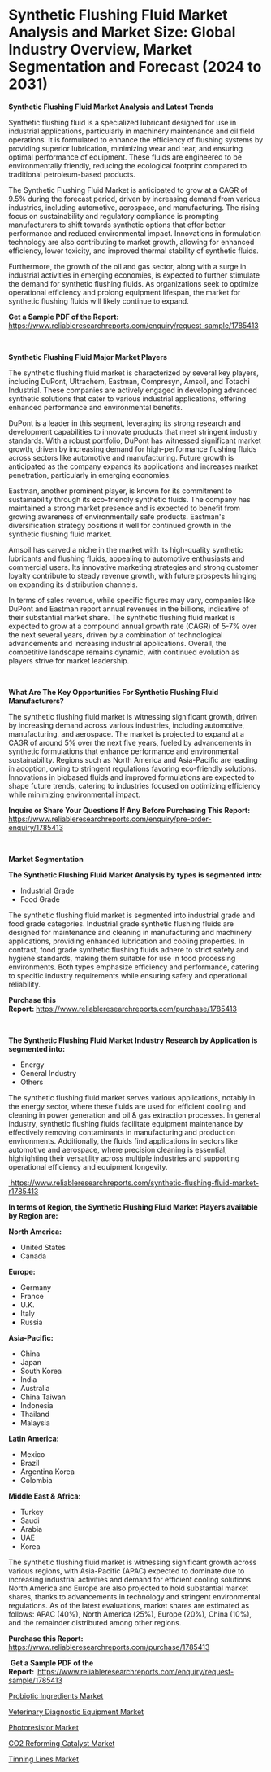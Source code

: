 <p><h1>Synthetic Flushing Fluid Market Analysis and Market Size: Global Industry Overview, Market Segmentation and Forecast (2024 to 2031)</h1></p><p><strong>Synthetic Flushing Fluid Market Analysis and Latest Trends</strong></p>
<p><p>Synthetic flushing fluid is a specialized lubricant designed for use in industrial applications, particularly in machinery maintenance and oil field operations. It is formulated to enhance the efficiency of flushing systems by providing superior lubrication, minimizing wear and tear, and ensuring optimal performance of equipment. These fluids are engineered to be environmentally friendly, reducing the ecological footprint compared to traditional petroleum-based products.</p><p>The Synthetic Flushing Fluid Market is anticipated to grow at a CAGR of 9.5% during the forecast period, driven by increasing demand from various industries, including automotive, aerospace, and manufacturing. The rising focus on sustainability and regulatory compliance is prompting manufacturers to shift towards synthetic options that offer better performance and reduced environmental impact. Innovations in formulation technology are also contributing to market growth, allowing for enhanced efficiency, lower toxicity, and improved thermal stability of synthetic fluids.</p><p>Furthermore, the growth of the oil and gas sector, along with a surge in industrial activities in emerging economies, is expected to further stimulate the demand for synthetic flushing fluids. As organizations seek to optimize operational efficiency and prolong equipment lifespan, the market for synthetic flushing fluids will likely continue to expand.</p></p>
<p><strong>Get a Sample PDF of the Report:&nbsp;</strong> <a href="https://www.reliableresearchreports.com/enquiry/request-sample/1785413?utm_campaign=36&utm_medium=2&utm_source=Github&utm_content=ia&utm_term=08102024&utm_id=synthetic-flushing-fluid">https://www.reliableresearchreports.com/enquiry/request-sample/1785413</a></p>
<p>&nbsp;</p>
<p><strong>Synthetic Flushing Fluid Major Market Players</strong></p>
<p><p>The synthetic flushing fluid market is characterized by several key players, including DuPont, Ultrachem, Eastman, Compresyn, Amsoil, and Totachi Industrial. These companies are actively engaged in developing advanced synthetic solutions that cater to various industrial applications, offering enhanced performance and environmental benefits.</p><p>DuPont is a leader in this segment, leveraging its strong research and development capabilities to innovate products that meet stringent industry standards. With a robust portfolio, DuPont has witnessed significant market growth, driven by increasing demand for high-performance flushing fluids across sectors like automotive and manufacturing. Future growth is anticipated as the company expands its applications and increases market penetration, particularly in emerging economies.</p><p>Eastman, another prominent player, is known for its commitment to sustainability through its eco-friendly synthetic fluids. The company has maintained a strong market presence and is expected to benefit from growing awareness of environmentally safe products. Eastman's diversification strategy positions it well for continued growth in the synthetic flushing fluid market.</p><p>Amsoil has carved a niche in the market with its high-quality synthetic lubricants and flushing fluids, appealing to automotive enthusiasts and commercial users. Its innovative marketing strategies and strong customer loyalty contribute to steady revenue growth, with future prospects hinging on expanding its distribution channels.</p><p>In terms of sales revenue, while specific figures may vary, companies like DuPont and Eastman report annual revenues in the billions, indicative of their substantial market share. The synthetic flushing fluid market is expected to grow at a compound annual growth rate (CAGR) of 5-7% over the next several years, driven by a combination of technological advancements and increasing industrial applications. Overall, the competitive landscape remains dynamic, with continued evolution as players strive for market leadership.</p></p>
<p>&nbsp;</p>
<p><strong>What Are The Key Opportunities For Synthetic Flushing Fluid Manufacturers?</strong></p>
<p><p>The synthetic flushing fluid market is witnessing significant growth, driven by increasing demand across various industries, including automotive, manufacturing, and aerospace. The market is projected to expand at a CAGR of around 5% over the next five years, fueled by advancements in synthetic formulations that enhance performance and environmental sustainability. Regions such as North America and Asia-Pacific are leading in adoption, owing to stringent regulations favoring eco-friendly solutions. Innovations in biobased fluids and improved formulations are expected to shape future trends, catering to industries focused on optimizing efficiency while minimizing environmental impact.</p></p>
<p><strong>Inquire or Share Your Questions If Any Before Purchasing This Report:</strong> <a href="https://www.reliableresearchreports.com/enquiry/pre-order-enquiry/1785413?utm_campaign=36&utm_medium=2&utm_source=Github&utm_content=ia&utm_term=08102024&utm_id=synthetic-flushing-fluid">https://www.reliableresearchreports.com/enquiry/pre-order-enquiry/1785413</a></p>
<p>&nbsp;</p>
<p><strong>Market Segmentation</strong></p>
<p><strong>The Synthetic Flushing Fluid Market Analysis by types is segmented into:</strong></p>
<p><ul><li>Industrial Grade</li><li>Food Grade</li></ul></p>
<p><p>The synthetic flushing fluid market is segmented into industrial grade and food grade categories. Industrial grade synthetic flushing fluids are designed for maintenance and cleaning in manufacturing and machinery applications, providing enhanced lubrication and cooling properties. In contrast, food grade synthetic flushing fluids adhere to strict safety and hygiene standards, making them suitable for use in food processing environments. Both types emphasize efficiency and performance, catering to specific industry requirements while ensuring safety and operational reliability.</p></p>
<p><strong>Purchase this Report:&nbsp;</strong><a href="https://www.reliableresearchreports.com/purchase/1785413?utm_campaign=36&utm_medium=2&utm_source=Github&utm_content=ia&utm_term=08102024&utm_id=synthetic-flushing-fluid">https://www.reliableresearchreports.com/purchase/1785413</a></p>
<p>&nbsp;</p>
<p><strong>The Synthetic Flushing Fluid Market Industry Research by Application is segmented into:</strong></p>
<p><ul><li>Energy</li><li>General Industry</li><li>Others</li></ul></p>
<p><p>The synthetic flushing fluid market serves various applications, notably in the energy sector, where these fluids are used for efficient cooling and cleaning in power generation and oil & gas extraction processes. In general industry, synthetic flushing fluids facilitate equipment maintenance by effectively removing contaminants in manufacturing and production environments. Additionally, the fluids find applications in sectors like automotive and aerospace, where precision cleaning is essential, highlighting their versatility across multiple industries and supporting operational efficiency and equipment longevity.</p></p>
<p><a href="https://www.reliableresearchreports.com/synthetic-flushing-fluid-market-r1785413?utm_campaign=36&utm_medium=2&utm_source=Github&utm_content=ia&utm_term=08102024&utm_id=synthetic-flushing-fluid">&nbsp;https://www.reliableresearchreports.com/synthetic-flushing-fluid-market-r1785413</a></p>
<p><strong>In terms of Region, the Synthetic Flushing Fluid Market Players available by Region are:</strong></p>
<p>
    <p> <strong> North America: </strong>
        <ul>
            <li>United States</li>
            <li>Canada</li>
        </ul>
        </p> 
    <p> <strong> Europe: </strong>
        <ul>
            <li>Germany</li>
            <li>France</li>
            <li>U.K.</li>
            <li>Italy</li>
            <li>Russia</li>
        </ul>
        </p> 
    <p> <strong> Asia-Pacific: </strong>
        <ul>
            <li>China</li>
            <li>Japan</li>
            <li>South Korea</li>
            <li>India</li>
            <li>Australia</li>
            <li>China Taiwan</li>
            <li>Indonesia</li>
            <li>Thailand</li>
            <li>Malaysia</li>
        </ul>
        </p> 
    <p> <strong> Latin America: </strong>
        <ul>
            <li>Mexico</li>
            <li>Brazil</li>
            <li>Argentina Korea</li>
            <li>Colombia</li>
        </ul>
        </p> 
    <p> <strong> Middle East & Africa: </strong>
        <ul>
            <li>Turkey</li>
            <li>Saudi</li>
            <li>Arabia</li>
            <li>UAE</li>
            <li>Korea</li>
        </ul>
    </p>
    </p>
<p><p>The synthetic flushing fluid market is witnessing significant growth across various regions, with Asia-Pacific (APAC) expected to dominate due to increasing industrial activities and demand for efficient cooling solutions. North America and Europe are also projected to hold substantial market shares, thanks to advancements in technology and stringent environmental regulations. As of the latest evaluations, market shares are estimated as follows: APAC (40%), North America (25%), Europe (20%), China (10%), and the remainder distributed among other regions.</p></p>
<p><strong>Purchase this Report: </strong><a href="https://www.reliableresearchreports.com/purchase/1785413?utm_campaign=36&utm_medium=2&utm_source=Github&utm_content=ia&utm_term=08102024&utm_id=synthetic-flushing-fluid">https://www.reliableresearchreports.com/purchase/1785413</a></p>
<p>&nbsp;<strong>Get a Sample PDF of the Report:&nbsp;&nbsp;</strong><a href="https://www.reliableresearchreports.com/enquiry/request-sample/1785413?utm_campaign=36&utm_medium=2&utm_source=Github&utm_content=ia&utm_term=08102024&utm_id=synthetic-flushing-fluid">https://www.reliableresearchreports.com/enquiry/request-sample/1785413</a></p>
<p><strong></strong></p>
<p><p><a href="https://issuu.com/reportprime-2/docs/probiotic-ingredients-market-size-2_826ec5ff8a32e5?utm_campaign=36&utm_medium=2&utm_source=Github&utm_content=ia&utm_term=08102024&utm_id=synthetic-flushing-fluid">Probiotic Ingredients Market</a></p><p><a href="https://www.linkedin.com/pulse/global-veterinary-diagnostic-equipment-market-trends-innovations-mua0c?utm_campaign=36&utm_medium=2&utm_source=Github&utm_content=ia&utm_term=08102024&utm_id=synthetic-flushing-fluid">Veterinary Diagnostic Equipment Market</a></p><p><a href="https://www.linkedin.com/pulse/global-photoresistor-market-trends-analysis-future-growth-ws4fe?utm_campaign=36&utm_medium=2&utm_source=Github&utm_content=ia&utm_term=08102024&utm_id=synthetic-flushing-fluid">Photoresistor Market</a></p><p><a href="https://github.com/GRUBBSCHARLES/Market-Research-Report-List-1/blob/main/co2-reforming-catalyst-market.md?utm_campaign=36&utm_medium=2&utm_source=Github&utm_content=ia&utm_term=08102024&utm_id=synthetic-flushing-fluid">CO2 Reforming Catalyst Market</a></p><p><a href="https://github.com/AngelaWalsh696/Market-Research-Report-List-1/blob/main/tinning-lines-market.md?utm_campaign=36&utm_medium=2&utm_source=Github&utm_content=ia&utm_term=08102024&utm_id=synthetic-flushing-fluid">Tinning Lines Market</a></p></p>